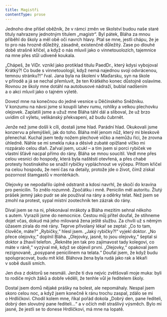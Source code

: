 ```yaml
---
title: Magistři
contentType: prose
---
```


<section>

Jednoho dne přišel oběžník, že v rámci změn ve školství budou naše staré tituly nahrazeny jednotným titulem „magistr“. Byl pátek, Bláha za mnou přiběhl do školy a měl obě oči navrch hlavy. Ptal se mne, jestli chápu, že je to pro nás hrozně důležitý, zásadně, existenčně důležitý. Zase po dlouhé době strašně křičel, a když o nás mluvil jako o vinnetouolozích, tajemnice na mne přes stůl udiveně koukala.

„Chápeš, že ViDr. vznikl jako protiklad titulu PaedDr., který kdysi vybojoval Krátký?! Co bude s vinnetouologií, když nemá najednou svoji odvrácenou, temnou stránku?!“ řval. Jana byla na školení v Ma­ďarsku, syn na škole v přírodě a já se nechal přemluvit, že ten Krátkého konec důstojně oslavíme. Rovnou ze školy mne dotáhl na autobusové nádraží, bublal nadšením a o akci mluvil jako o tajném výletě.

Dovezl mne na konečnou do jedné vesnice u Děčínského Sněž­níku. V konzumu na návsi jsme si koupili lahev rumu, rohlíky a velkou plechovku olejovek. Zaplatili jsme a užuž mne Bláha táhl dál a sliboval, že už brzo uvidím cíl výletu, velikánský překvapení, až budu čubrnět.

Jenže než jsme došli k cíli, dostali jsme hlad. Parádní hlad. Okukovali jsme konzervu a přemýšleli, jak do toho. Bláha měl jenom nůž, který mi bleskově přenechal. Kuchal jsem tedy nožem plechové víčko a nemůžu říci, že zrovna úhledně. Náhle se mi smekla ruka a děsivě zubaté opižlané víčko mi rozpáralo celou dlaň. Zařval jsem, ucukl – a tím jsem si porci rybiček ve vlastní šťávě nacpal přímo do rány. Bláha se mnou soucítil. Vedl mne přes celou vesnici do hospody, která byla naštěstí otevřená, a přes chabé protesty hostinského se snažil rybičky vypláchnout ve výčepu. Přitom křičel na celou hospodu, že není čas na detaily, protože jde o život, čímž získal pozornost štamgastů v montérkách.

Olejovky se nepodařilo úplně odstranit a kdosi navrhl, že skočí do kravína pro penicilin. To znělo rozumně. Zpočátku i mně. Penicilin měl autoritu. Žlutý prášek jemný jako pudr se ale používal na rány a oděrky telat. Než jsem se zmohl na protest, sypal místní zootechnik ten zázrak do rány.

Díval jsem se na ni, překonával mrákoty a Bláha mezitím sehnal někoho s autem. Vyrazili jsme do nemocnice. Cestou můj přítel doufal, že stihneme dojet včas, dokud má jeho milovaná žena ještě službu. Za chvíli už s němým úžasem zírala do mé rány. Teprve přivolaný lékař se zeptal: „Co to tam, člověče, máte?“ „Rybičky,“ hlesl jsem. „Jaký rybičky?!“ vyjekl doktor. „No přece olejovky,“ doplnil Bláha. „Olejovky, jasně, to jsou olejovky,“ šeptal si doktor a žhavil telefon. „Řekněte jen tak pro zajímavost tady kolegovi, co máte v ráně,“ vyzýval mě, když se objevil první. „Olejovky,“ opakoval jsem rezignovaně, „posypané penicilinem na telata.“ Doufal jsem, že když budu spolupracovat, budu mít klid. Bláhova žena byla rudá jako rak a lékaři v sobě dusili smích.

Jen dva z doktorů se nesmáli. Jenže ti dva nejvíc zvětšovali moje muka: byli to rodiče mých žáků a dobře věděli, že tenhle vůl je ředitelem školy.

Dostal jsem domů nějaké prášky na bolest, ale nepomáhaly. Nespal jsem skoro celou noc, a když jsem konečně k ránu trochu zaspal, zdálo se mi o Hrdličkovi. Chodil kolem mne, říkal pořád dokola „Dobrý den, pane řediteli, dobrý den slovutný pane řediteli…“ a v očích měl strašlivý výsměch. Bylo mi jasné, že jestli se to donese Hrdličkovi, má mne na lopatě.

</section>

